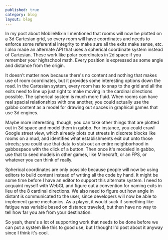```yaml
---
published: true
category: blog
layout: blog
---
```

In my post about MobileMixin I mentioned that rooms will now be plotted on a 3d Cartesian grid, so every room will have coordinates and needs to enforce some referential integrity to make sure all the exits make sense, etc. I also made an alternate API that uses a spherical coordinate system instead of Cartesian. These work like polar coordinates in 2d space if you remember your highschool math. Every position is expressed as some angle and distance from the origin.

It doesn't matter now because there's no content and nothing that makes use of room coordinates, but it provides some interesting options down the road. In the Cartesian system, every room has to snap to the grid and all the exits need to line up just right to make moving in the cardinal directions possible. The spherical system is much more fluid. When rooms can have real spacial relationships with one another, you could actually use the gabbo content as a model for drawing out spaces in graphical games that use 3d engines. 

Maybe more interesting, though, you can take other things that are plotted out in 3d space and model them in gabbo. For instance, you could crawl Google street view, which already plots out streets in discrete blocks like rooms on a mud, and identifies what establishments exit out onto those streets; you could use that data to stub out an entire neighborhood in gabbospace with the click of a button. Then once it's modeled in gabbo, use that to seed models in other games, like Minecraft, or an FPS, or whatever you can think of really.

Spherical coordinates are only possible because people will now be using editors to build content instead of writing all the code by hand. It might be some time before I have an editor to support this alternate system. I need to acquaint myself with WebGL and figure out a convention for naming exits in lieu of the 8 cardinal directions. We also need to figure out how angle in distant is communicated to the user, since developers will now be able to implement game mechanics. As a player, it would suck if something like fatigue was variable based on distance traveled, but then have no way to tell how far you are from your destination.

So yeah, there's a lot of supporting work that needs to be done before we can put a system like this to good use, but I thought I'd post about it anyway since I think it's cool.
